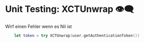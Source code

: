 # Unit Testing: XCTUnwrap 👁️‍🗨️

Wirf einen Fehler wenn es Nil ist

```swift
    let token = try XCTUnwrap(user.getAuthenticationToken())
```

